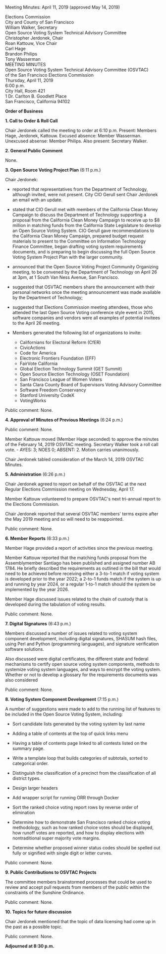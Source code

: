 Meeting Minutes: April 11, 2019 (approved May 14, 2019)

<div id="meeting_header_right" class="headered">
Elections Commission<br>
City and County of San Francisco<br>
William Walker, Secretary<br>
</div>

<div class="headered">
Open Source Voting System Technical Advisory Committee<br>
Christopher Jerdonek, Chair<br>
Roan Kattouw, Vice Chair<br>
Carl Hage<br>
Brandon Philips<br>
Tony Wasserman<br>
</div>

<div id="meeting_header_main" class="headered">
MEETING MINUTES<br>
Open Source Voting System Technical Advisory Committee (OSVTAC)<br>
of the San Francisco Elections Commission<br>
Thursday, April 11, 2019<br>
6:00 p.m.<br>
City Hall, Room 421<br>
1 Dr. Carlton B. Goodlett Place<br>
San Francisco, California 94102<br>
</div>

**Order of Business**

**1\. Call to Order & Roll Call**

Chair Jerdonek called the meeting to order at 6:10 p.m. Present: Members
Hage, Jerdonek, Kattouw. Excused absence: Member Wasserman. Unexcused absense:
Member Philips. Also present: Secretary Walker.


**2\. General Public Comment**

None.


**3\. Open Source Voting Project Plan** (6:11 p.m.)

Chair Jerdonek:

* reported that representatives from the Department of Technology, although
  invited, were not present. City CIO Gerull sent Chair Jerdonek an email
  with an update.

* stated that CIO Gerull met with members of the California Clean Money
  Campaign to discuss the Department of Technology supporting a proposal from
  the California Clean Money Campaign to receive up to $8 million in matching
  funds from the California State Legislature to develop an Open Source
  Voting System. CIO Gerull gave recommendations to the California Clean
  Money Campaign, prepared budget request materials to present to the
  Committee on Information Technology Finance Committee, began drafting
  voting system requirements documents, and is preparing to begin discussing
  the full Open Source Voting System Project Plan with the larger community.

* announced that the Open Source Voting Project Community Organizing
  meeting, to be convened by the Department of Technology on April 26 at 3pm,
  at 1 South Van Ness Avenue, San Francisco.

* suggested that OSVTAC members share the announcement with their personal
  networks once the meeting announcement was made available by the Department
  of Technology;

* suggested that Elections Commission meeting attendees, those who attended
  the last Open Source Voting conference style event in 2015, software
  companies and vendors were all examples of potential invitees to the April
  26 meeting.

* Members generated the following list of organizations to invite:

  * Californians for Electoral Reform (CfER)
  * CivicActions
  * Code for America
  * Electronic Frontiers Foundation (EFF)
  * FairVote California
  * Global Election Technology Summit (GET Summit)
  * Open Source Election Technology (OSET Foundation)
  * San Francisco League of Women Voters
  * Santa Clara County Board of Supervisors Voting Advisory Committee
  * Software Freedom Conservancy
  * Stanford University CodeX
  * VotingWorks

Public comment: None.


**4\. Approval of Minutes of Previous Meetings** (6:24 p.m.)

Public comment: None.

Member Kattouw moved (Member Hage seconded) to approve the minutes of the
February 14, 2019 OSVTAC meeting. Secretary Walker took a roll call vote. -
AYES: 3; NOES 0; ABSENT: 2. Motion carries unanimously.

Chair Jerdonek tabled consideration of the March 14, 2019 OSVTAC Minutes.


**5\. Administration** (6:26 p.m.)

Chair Jerdonek agreed to report on behalf of the OSVTAC at the next Regular
Elections Commission meeting on Wednesday, April 17.

Member Kattouw volunteered to prepare OSVTAC's next tri-annual report to
the Elections Commission.

Chair Jerdonek reported that several OSVTAC members' terms expire after the
May 2019 meeting and so will need to be reappointed.

Public comment: None.


**6\. Member Reports** (6:33 p.m.)

Member Hage provided a report of activities since the previous meeting.

Member Kattouw reported that the matching funds proposal from the
Assemblymember Santiago has been published and assigned number AB 1784. He
briefly described the requirements as outlined in the bill that would need to
be achieved before receiving either a 3-to-1 match if voting system is
developed prior to the year 2022; a 2-to-1 funds match if the system is up
and running by year 2024, or a regular 1-to-1 match should the system be
implemented by the year 2026.

Member Hage discussed issues related to the chain of custody that is
developed during the tabulation of voting results.

Public comment: None.


**7\. Digital Signatures** (6:43 p.m.)

Members discussed a number of issues related to voting system component
development, including digital signatures, SHASUM hash files, using Perl and
Python (programming languages), and signature verification software solutions.

Also discussed were digital certificates, the different state and federal
mechanisms to certify open source voting system components, methods to
systemize voting system languages, and ways to encrypt the voting system.
Whether or not to develop a glossary for the requirements documents was also
considered

Public comment: None.


**8\. Voting System Component Development** (7:15 p.m.)

A number of suggestions were made to add to the running list of features to
be included in the Open Source Voting System, including:

* Sort candidate lists generated by the voting system by last name

* Adding a table of contents at the top of quick links menu

* Having a table of contents page linked to all contests listed on the
summary page.

* Write a template loop that builds categories of subtotals, sorted to
categorical order.

* Distinguish the classification of a precinct from the classification of all
district types.

* Design larger headers

* Add wrapper script for running ORR through Docker

* Sort the ranked choice voting report rows by reverse order of elimination

* Determine how to demonstrate San Francisco ranked choice voting
methodology, such as how ranked choice votes should be displayed, how runoff
votes are reported, and how to display elections with nontraditional super
majority vote margins.

* Determine whether proposed winner status codes should be spelled out fully
or signified with single digit or letter curves.

Public comment: None.


**9\. Public Contributions to OSVTAC Projects**

The committee members brainstormed processes that could be used to review and
accept pull requests from members of the public within the constraints of the
Sunshine Ordinance.

Public comment: None.


**10\. Topics for future discussion**

Chair Jerdonek mentioned that the topic of data licensing had come up in the
past as a possible topic.

Public comment: None.


**Adjourned at 8:30 p.m.**
